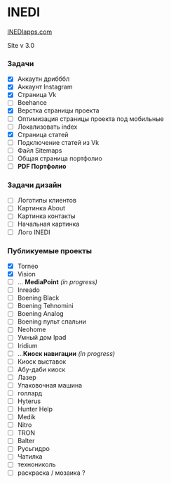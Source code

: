 ﻿# INEDI
[INEDIapps.com](https://inediapps.com/)

Site v 3.0

### Задачи

- [x] Аккаутн дрибббл
- [x] Аккаунт Instagram
- [x] Страница Vk
- [ ] Beehance
- [x] Верстка страницы проекта
- [ ] Оптимизация страницы проекта под мобильные
- [ ] Локализовать index 
- [x] Страница статей
- [ ] Подключение статей из Vk
- [ ] Файл Sitemaps
- [ ] Общая страница портфолио
- [ ] **PDF Портфолио**

### Задачи дизайн
- [ ] Логотипы клиентов
- [ ] Картинка About
- [ ] Картинка контакты
- [ ] Начальная картинка
- [ ] Лого INEDI

### Публикуемые проекты

- [x] Torneo
- [x] Vision
- [ ] ... **MediaPoint** *(in progress)*
- [ ] Inreado
- [ ] Boening Black
- [ ] Boening Tehnomini
- [ ] Boening Analog
- [ ] Boening пульт спальни
- [ ] Neohome
- [ ] Умный дом Ipad
- [ ] Iridium
- [ ] ...**Киоск навигации** *(in progress)*
- [ ] Киоск выставок
- [ ] Абу-даби киоск
- [ ] Лазер
- [ ] Упаковочная машина
- [ ] голлард
- [ ] Hyterus
- [ ] Hunter Help
- [ ] Medik
- [ ] Nitro
- [ ] TRON
- [ ] Balter
- [ ] Русьгидро
- [ ] Чатилка
- [ ] технониколь
- [ ] раскраска / мозаика ?
